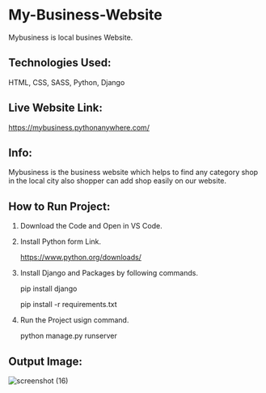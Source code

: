 # My-Business-Website

Mybusiness is local busines Website.
 
## Technologies Used:

HTML, CSS, SASS, Python, Django

## Live Website Link:

https://mybusiness.pythonanywhere.com/

## Info:

Mybusiness is the business website which helps to find any category shop in the local city also shopper can add shop easily on our website.

## How to Run Project:

1. Download the Code and Open in VS Code.
2. Install Python form Link.

    https://www.python.org/downloads/ 
   
4. Install Django and Packages by following commands.

     pip install django

     pip install -r requirements.txt

5. Run the Project usign command.

     python manage.py runserver




## Output Image:
![screenshot (16)](https://github.com/rohanmr/My-Business-Website/assets/122428641/2e38d568-b8f6-42bd-b189-2b851f04d54c)

